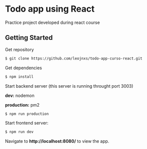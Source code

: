 # Todo app using React
Practice project developed during react course

## Getting Started

Get repository

```sh
$ git clone https://github.com/leojnxs/todo-app-curso-react.git
```

Get dependencies

```sh
$ npm install
```

Start backend server (this server is running throught port 3003)

**dev:** nodemon

**production:** pm2

```sh
$ npm run production
```

Start frontend server:

```sh
$ npm run dev
```

Navigate to **http://localhost:8080/** to view the app.
